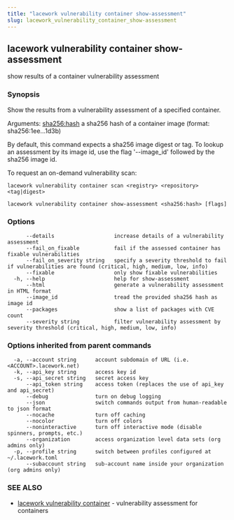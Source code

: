 ```yaml
---
title: "lacework vulnerability container show-assessment"
slug: lacework_vulnerability_container_show-assessment
---
```


## lacework vulnerability container show-assessment

show results of a container vulnerability assessment

### Synopsis

Show the results from a vulnerability assessment of a specified container.

Arguments:
  <sha256:hash> a sha256 hash of a container image (format: sha256:1ee...1d3b)

By default, this command expects a sha256 image digest or tag. To lookup an
assessment by its image id, use the flag '--image_id' followed by the sha256
image id.

To request an on-demand vulnerability scan:

    lacework vulnerability container scan <registry> <repository> <tag|digest>

```
lacework vulnerability container show-assessment <sha256:hash> [flags]
```

### Options

```
      --details                   increase details of a vulnerability assessment
      --fail_on_fixable           fail if the assessed container has fixable vulnerabilities
      --fail_on_severity string   specify a severity threshold to fail if vulnerabilities are found (critical, high, medium, low, info)
      --fixable                   only show fixable vulnerabilities
  -h, --help                      help for show-assessment
      --html                      generate a vulnerability assessment in HTML format
      --image_id                  tread the provided sha256 hash as image id
      --packages                  show a list of packages with CVE count
      --severity string           filter vulnerability assessment by severity threshold (critical, high, medium, low, info)
```

### Options inherited from parent commands

```
  -a, --account string      account subdomain of URL (i.e. <ACCOUNT>.lacework.net)
  -k, --api_key string      access key id
  -s, --api_secret string   secret access key
      --api_token string    access token (replaces the use of api_key and api_secret)
      --debug               turn on debug logging
      --json                switch commands output from human-readable to json format
      --nocache             turn off caching
      --nocolor             turn off colors
      --noninteractive      turn off interactive mode (disable spinners, prompts, etc.)
      --organization        access organization level data sets (org admins only)
  -p, --profile string      switch between profiles configured at ~/.lacework.toml
      --subaccount string   sub-account name inside your organization (org admins only)
```

### SEE ALSO

* [lacework vulnerability container](lacework_vulnerability_container.md)	 - vulnerability assessment for containers

